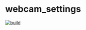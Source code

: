 # webcam_settings
[![build](https://github.com/antonioborondo/webcam_settings/actions/workflows/build.yml/badge.svg)](https://github.com/antonioborondo/webcam_settings/actions/workflows/build.yml)
